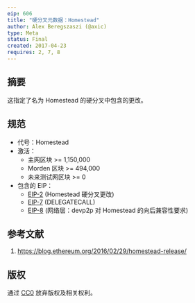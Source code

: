 ```yaml
---
eip: 606
title: "硬分叉元数据：Homestead"
author: Alex Beregszaszi (@axic)
type: Meta
status: Final
created: 2017-04-23
requires: 2, 7, 8
---
```


## 摘要

这指定了名为 Homestead 的硬分叉中包含的更改。

## 规范

- 代号：Homestead
- 激活：
  - 主网区块 >= 1,150,000
  - Morden 区块 >= 494,000
  - 未来测试网区块 >= 0
- 包含的 EIP：
  - [EIP-2](./eip-2.md) (Homestead 硬分叉更改)
  - [EIP-7](./eip-7.md) (DELEGATECALL)
  - [EIP-8](./eip-8.md) (网络层：devp2p 对 Homestead 的向后兼容性要求)

## 参考文献

1. https://blog.ethereum.org/2016/02/29/homestead-release/

## 版权

通过 [CC0](../LICENSE.md) 放弃版权及相关权利。